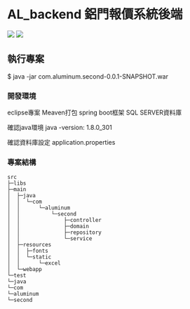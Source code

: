 # AL_backend 鋁門報價系統後端

![](https://img.shields.io/badge/Download-AL_backend-brightgreen.svg)
![](https://img.shields.io/badge/spring%2Bvue-MSDB-blue)


## 執行專案

$ java -jar com.aluminum.second-0.0.1-SNAPSHOT.war

### 開發環境

eclipse專案 Meaven打包 spring boot框架 SQL SERVER資料庫

確認java環境 java -version: 1.8.0_301

確認資料庫設定 application.properties

### 專案結構
```
src
├─libs
├─main
│  ├─java
│  │  └─com
│  │      └─aluminum
│  │          └─second
│  │              ├─controller
│  │              ├─domain
│  │              ├─repository
│  │              └─service
│  ├─resources
│  │  ├─fonts
│  │  └─static
│  │      └─excel
│  └─webapp
└─test
└─java
└─com
└─aluminum
└─second
```


